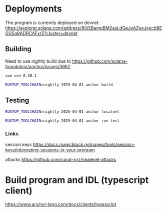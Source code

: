 # Deployments

The program is currently deployed on devnet: https://explorer.solana.com/address/8SjSBampBM2asLdQeJoAZpxJxpcbBEGG5q9ADRCAFxr5?cluster=devnet


## Building

Need to use nightly build due to https://github.com/solana-foundation/anchor/issues/3662

```bash
avm use 0.30.1
```

```bash
RUSTUP_TOOLCHAIN=nightly-2025-04-01 anchor build
```

## Testing

```bash
RUSTUP_TOOLCHAIN=nightly-2025-04-01 anchor localnet
```

```bash
RUSTUP_TOOLCHAIN=nightly-2025-04-01 anchor run test
```


### Links

session keys 
https://docs.magicblock.gg/pages/tools/session-keys/integrating-sessions-in-your-program

attacks
https://github.com/coral-xyz/sealevel-attacks

# Build program and IDL (typescript client)

https://www.anchor-lang.com/docs/clients/typescript
